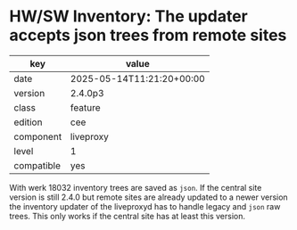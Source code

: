 [//]: # (werk v2)
# HW/SW Inventory: The updater accepts json trees from remote sites

key        | value
---------- | ---
date       | 2025-05-14T11:21:20+00:00
version    | 2.4.0p3
class      | feature
edition    | cee
component  | liveproxy
level      | 1
compatible | yes

With werk 18032 inventory trees are saved as `json`. If the central site version is still 2.4.0
but remote sites are already updated to a newer version the inventory updater of the liveproxyd
has to handle legacy and `json` raw trees. This only works if the central site has at least this
version.

